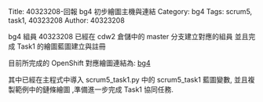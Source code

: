 Title: 40323208-回報 bg4 初步繪圖主機與連結
Category: bg4
Tags: scrum5, task1, 40323208
Author: 40323208

bg4 組員 40323208 已經在 cdw2 倉儲中的 master 分支建立對應的組員 並且完成 Task1 的繪圖藍圖建立與註冊

<!-- PELICAN_END_SUMMARY -->

目前所完成的 OpenShift 對應繪圖連結為: <a href="http://cdw2bg4-40323201.rhcloud.com/bg4/taskbg4">bg4</a>

其中已經在主程式中導入 scrum5_task1.py 中的 scrum5_task1 藍圖變數, 並且複製範例中的鏈條繪圖 ,準備進一步完成 Task1 協同任務.